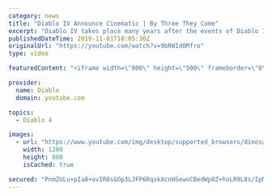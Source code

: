 ```yaml
---
category: news
title: "Diablo IV Announce Cinematic | By Three They Come"
excerpt: "Diablo IV takes place many years after the events of Diablo III, after millions have been slaughtered by the actions of the High ..."
publishedDateTime: 2019-11-01T18:05:30Z
originalUrl: "https://youtube.com/watch?v=9bRWIdOMfro"
type: video

featuredContent: "<iframe width=\"800\" height=\"500\" frameborder=\"0\" src=\"https://www.youtube.com/embed/9bRWIdOMfro\" allow=\"accelerometer; autoplay; encrypted-media; gyroscope; picture-in-picture\" allowfullscreen></iframe>"

provider:
  name: Diablo
  domain: youtube.com

topics:
  - Diablo 4

images:
  - url: "https://www.youtube.com/img/desktop/supported_browsers/dinosaur.png"
    width: 1200
    height: 800
    isCached: true

secured: "PnmZULu+pIa8+ovIR8sGOp3LJFP6RqskXcnHSewoCBedWp0Z+hoLR9L8s/IpMP/e6uXbepPnFA5BpXQbT3519kRWLa3hNdhKhiC4JnHJ4uxlNOWyLzgi1OezA4BLMONdJGzasnvi1E5/0AEuaLqAHk1Z/4bVqV/01yCO8RWD3Hhyx+g5Ghun3RCtmMZVnFyhHFHVgCe0d43K6ewY+7QLxXOyy4wxVYd3y373JUFnq3tAdKLIZKgJXJORzVb0FzX11OyRv6bzUxVpCuZvA/KdDreGgP6HR7QFcZ5PE00jBTBEWa2HVrUJAtJ9KNLhDY+YB7Iff07966m18edcMKiXDulYDIn1SjbV6YxpWRlKEXXI+5mW8tGteFFg3wYLHfTWDJ4vD9BwyUKLfSM1RIkWxA==;1rdl9gVBNF605wqrDy8Zug=="
---
```


